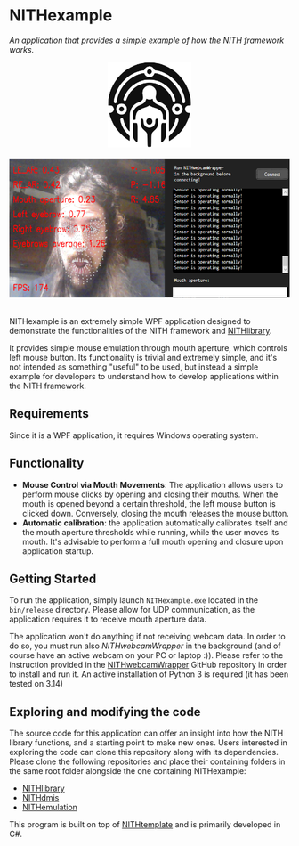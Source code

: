 # NITHexample
*An application that provides a simple example of how the NITH framework works.*

<div align="center">
  <img src="NithLogo_Black_Trace.png" alt="NITH logo." width="150px"/>
</div>
</br>
<div align="center">
  <img src="readme_files/Combined.png" alt="Screenshot of the operating application, alongside NITHwebcamWrapper." height="250px"/>
</div>
</br>

NITHexample is an extremely simple WPF application designed to demonstrate the functionalities of the NITH framework and [NITHlibrary](https://github.com/LIMUNIMI/NITHlibrary). 

It provides simple mouse emulation through mouth aperture, which controls left mouse button.
Its functionality is trivial and extremely simple, and it's not intended as something "useful" to be used, but instead a simple example for developers to understand how to develop applications within the NITH framework.


## Requirements
Since it is a WPF application, it requires Windows operating system.

## Functionality
- **Mouse Control via Mouth Movements**: The application allows users to perform mouse clicks by opening and closing their mouths. When the mouth is opened beyond a certain threshold, the left mouse button is clicked down. Conversely, closing the mouth releases the mouse button.
- **Automatic calibration**: the application automatically calibrates itself and the mouth aperture thresholds while running, while the user moves its mouth. It's advisable to perform a full mouth opening and closure upon application startup.
  
## Getting Started
To run the application, simply launch `NITHexample.exe` located in the `bin/release` directory.
Please allow for UDP communication, as the application requires it to receive mouth aperture data.

The application won't do anything if not receiving webcam data. In order to do so, you must run also *NITHwebcamWrapper* in the background (and of course have an active webcam on your PC or laptop :)).
Please refer to the instruction provided in the  [NITHwebcamWrapper](https://github.com/LIMUNIMI/NITHwebcamWrapper) GitHub repository in order to install and run it. An active installation of Python 3 is required (it has been tested on 3.14)

## Exploring and modifying the code
The source code for this application can offer an insight into how the NITH library functions, and a starting point to make new ones. Users interested in exploring the code can clone this repository along with its dependencies. Please clone the following repositories and place their containing folders in the same root folder alongside the one containing NITHexample:
- [NITHlibrary](https://github.com/LIMUNIMI/NITHlibrary)
- [NITHdmis](https://github.com/LIMUNIMI/NITHdmis)
- [NITHemulation](https://github.com/LIMUNIMI/NITHemulation)

This program is built on top of [NITHtemplate](https://github.com/LIMUNIMI/NITHtemplate) and is primarily developed in C#.
